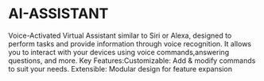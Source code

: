 # AI-ASSISTANT
Voice-Activated Virtual Assistant similar to Siri or Alexa, designed to perform tasks and provide information through voice recognition. It allows you to interact with your devices using voice commands,answering questions, and more. Key Features:Customizable: Add &amp; modify commands to suit your needs. Extensible: Modular design for feature expansion
